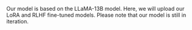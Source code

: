 Our model is based on the LLaMA-13B model. Here, we will upload our LoRA and RLHF fine-tuned models. Please note that our model is still in iteration.